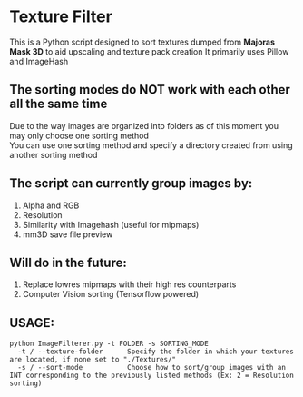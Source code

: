 # Texture Filter
This is a Python script designed to sort textures dumped from **Majoras Mask 3D** to aid upscaling and texture pack creation
It primarily uses Pillow and ImageHash
## The sorting modes do NOT work with each other all the same time
Due to the way images are organized into folders as of this moment you may only choose one sorting method<br/>
You can use one sorting method and specify a directory created from using another sorting method

## The script can currently group images by:
1. Alpha and RGB
2. Resolution
3. Similarity with Imagehash (useful for mipmaps)
4. mm3D save file preview

## Will do in the future:
1. Replace lowres mipmaps with their high res counterparts
2. Computer Vision sorting (Tensorflow powered)

## USAGE:
```
python ImageFilterer.py -t FOLDER -s SORTING_MODE
  -t / --texture-folder      Specify the folder in which your textures are located, if none set to "./Textures/"
  -s / --sort-mode           Choose how to sort/group images with an INT corresponding to the previously listed methods (Ex: 2 = Resolution sorting)
```
